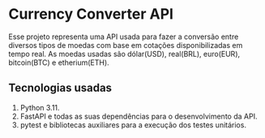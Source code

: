 # Currency Converter API

Esse projeto representa uma API usada para fazer a conversão entre diversos tipos de moedas com base em cotações disponibilizadas em tempo real. As moedas usadas são dólar(USD), real(BRL), euro(EUR), bitcoin(BTC) e etherium(ETH).


## Tecnologias usadas

1. Python 3.11.
2. FastAPI e todas as suas dependências para o desenvolvimento da API.
3. pytest e bibliotecas auxiliares para a execução dos testes unitários.